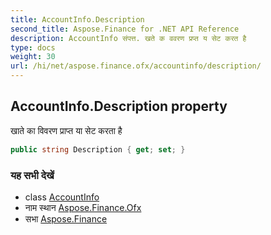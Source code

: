 ```yaml
---
title: AccountInfo.Description
second_title: Aspose.Finance for .NET API Reference
description: AccountInfo संपत्त. खते क ववरण प्रप्त य सेट करत है
type: docs
weight: 30
url: /hi/net/aspose.finance.ofx/accountinfo/description/
---
```

## AccountInfo.Description property

खाते का विवरण प्राप्त या सेट करता है

```csharp
public string Description { get; set; }
```

### यह सभी देखें

* class [AccountInfo](../)
* नाम स्थान [Aspose.Finance.Ofx](../../accountinfo/)
* सभा [Aspose.Finance](../../../)


